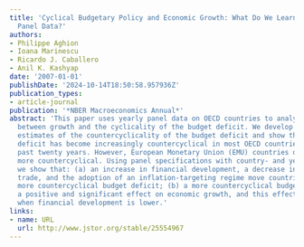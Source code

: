 ```yaml
---
title: 'Cyclical Budgetary Policy and Economic Growth: What Do We Learn from OECD
  Panel Data?'
authors:
- Philippe Aghion
- Ioana Marinescu
- Ricardo J. Caballero
- Anil K. Kashyap
date: '2007-01-01'
publishDate: '2024-10-14T18:50:58.957936Z'
publication_types:
- article-journal
publication: '*NBER Macroeconomics Annual*'
abstract: 'This paper uses yearly panel data on OECD countries to analyze the relationship
  between growth and the cyclicality of the budget deficit. We develop new yearly
  estimates of the countercyclicality of the budget deficit and show that the budget
  deficit has become increasingly countercyclical in most OECD countries over the
  past twenty years. However, European Monetary Union (EMU) countries did not become
  more countercyclical. Using panel specifications with country- and year-fixed effects,
  we show that: (a) an increase in financial development, a decrease in openness to
  trade, and the adoption of an inflation-targeting regime move countries toward a
  more countercyclical budget deficit; (b) a more countercyclical budget deficit has
  a positive and significant effect on economic growth, and this effect is larger
  when financial development is lower.'
links:
- name: URL
  url: http://www.jstor.org/stable/25554967
---
```

